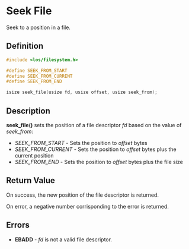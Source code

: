 # Seek File
Seek to a position in a file.

## Definition
```c
#include <los/filesystem.h>

#define SEEK_FROM_START
#define SEEK_FROM_CURRENT
#define SEEK_FROM_END

isize seek_file(usize fd, usize offset, usize seek_from);
```

## Description
**seek_file()** sets the position of a file descriptor *fd* based on the value of *seek_from*:
 * *SEEK_FROM_START* - Sets the position to *offset* bytes
 * *SEEK_FROM_CURRENT* - Sets the position to *offset* bytes plus the current position
 * *SEEK_FROM_END* - Sets the position to *offset* bytes plus the file size

## Return Value
On success, the new position of the file descriptor is returned.

On error, a negative number corrisponding to the error is returned.

## Errors
 * **EBADD** - *fd* is not a valid file descriptor.